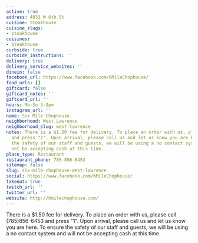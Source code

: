 ```yaml
---
active: true
address: 4931 W 6th St
cuisine: Steakhouse
cuisine_slugs:
- steakhouse
cuisines:
- Steakhouse
curbside: true
curbside_instructions: ''
delivery: true
delivery_service_websites: ''
dinein: false
facebook_url: https://www.facebook.com/6MileChophouse/
food_urls: []
giftcard: false
giftcard_notes: ''
giftcard_url: ''
hours: Mo-Su 3-9pm
instagram_url: ''
name: Six Mile Chophouse
neighborhood: West Lawrence
neighborhood_slug: west-lawrence
notes: There is a $1.50 fee for delivery. To place an order with us, please call (785)856-6453
  and press "1". Upon arrival, please call us and let us know you are here. To ensure
  the safety of our staff and guests, we will be using a no contact system and will
  not be accepting cash at this time.
place_type: Restaurant
restaurant_phone: 785-856-6453
sitemap: false
slug: six-mile-chophouse-west-lawrence
social: https://www.facebook.com/6MileChophouse/
takeout: true
twitch_url: ''
twitter_url: ''
website: http://6milechophouse.com/
---
```


There is a $1.50 fee for delivery. To place an order with us, please call (785)856-6453 and press "1". Upon arrival, please call us and let us know you are here. To ensure the safety of our staff and guests, we will be using a no contact system and will not be accepting cash at this time.
